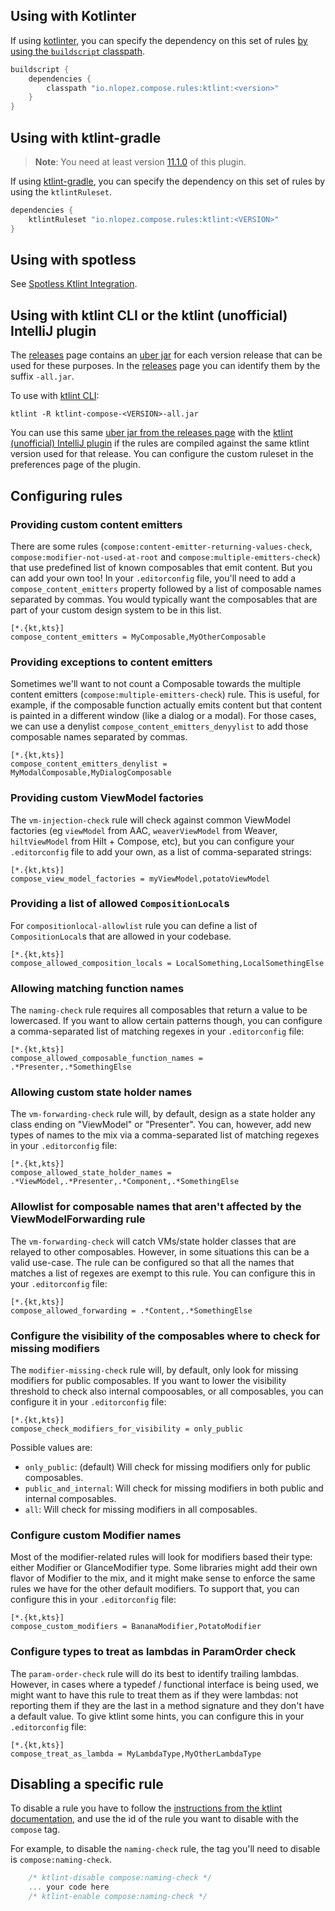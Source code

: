 ## Using with Kotlinter

If using [kotlinter](https://github.com/jeremymailen/kotlinter-gradle), you can specify the dependency on this set of rules [by using the `buildscript` classpath](https://github.com/jeremymailen/kotlinter-gradle#custom-rules).

```groovy
buildscript {
    dependencies {
        classpath "io.nlopez.compose.rules:ktlint:<version>"
    }
}
```

## Using with ktlint-gradle

> **Note**: You need at least version [11.1.0](https://github.com/JLLeitschuh/ktlint-gradle/releases/tag/v11.1.0) of this plugin.

If using [ktlint-gradle](https://github.com/JLLeitschuh/ktlint-gradle), you can specify the dependency on this set of rules by using the `ktlintRuleset`.

```groovy
dependencies {
    ktlintRuleset "io.nlopez.compose.rules:ktlint:<VERSION>"
}
```

## Using with spotless

See [Spotless Ktlint Integration](https://github.com/diffplug/spotless/tree/main/plugin-gradle#ktlint).

## Using with ktlint CLI or the ktlint (unofficial) IntelliJ plugin

The [releases](https://github.com/mrmans0n/compose-rules/releases) page contains an [uber jar](https://stackoverflow.com/questions/11947037/what-is-an-uber-jar) for each version release that can be used for these purposes. In the [releases](https://github.com/mrmans0n/compose-rules/releases/) page you can identify them by the suffix `-all.jar`.

To use with [ktlint CLI](https://ktlint.github.io/#getting-started):
```shell
ktlint -R ktlint-compose-<VERSION>-all.jar
```

You can use this same [uber jar from the releases page](https://github.com/mrmans0n/compose-rules/releases/) with the [ktlint (unofficial) IntelliJ plugin](https://plugins.jetbrains.com/plugin/15057-ktlint-unofficial-) if the rules are compiled against the same ktlint version used for that release. You can configure the custom ruleset in the preferences page of the plugin.

## Configuring rules

### Providing custom content emitters

There are some rules (`compose:content-emitter-returning-values-check`, `compose:modifier-not-used-at-root` and `compose:multiple-emitters-check`) that use predefined list of known composables that emit content. But you can add your own too! In your `.editorconfig` file, you'll need to add a `compose_content_emitters` property followed by a list of composable names separated by commas. You would typically want the composables that are part of your custom design system to be in this list.

```editorconfig
[*.{kt,kts}]
compose_content_emitters = MyComposable,MyOtherComposable
```

### Providing exceptions to content emitters

Sometimes we'll want to not count a Composable towards the multiple content emitters (`compose:multiple-emitters-check`) rule. This is useful, for example, if the composable function actually emits content but that content is painted in a different window (like a dialog or a modal). For those cases, we can use a denylist `compose_content_emitters_denyylist` to add those composable names separated by commas.

```editorconfig
[*.{kt,kts}]
compose_content_emitters_denylist = MyModalComposable,MyDialogComposable
```

### Providing custom ViewModel factories

The `vm-injection-check` rule will check against common ViewModel factories (eg `viewModel` from AAC, `weaverViewModel` from Weaver, `hiltViewModel` from Hilt + Compose, etc), but you can configure your `.editorconfig` file to add your own, as a list of comma-separated strings:

```editorconfig
[*.{kt,kts}]
compose_view_model_factories = myViewModel,potatoViewModel
```

### Providing a list of allowed `CompositionLocal`s

For `compositionlocal-allowlist` rule you can define a list of `CompositionLocal`s that are allowed in your codebase.

```editorconfig
[*.{kt,kts}]
compose_allowed_composition_locals = LocalSomething,LocalSomethingElse
```

### Allowing matching function names

The `naming-check` rule requires all composables that return a value to be lowercased. If you want to allow certain patterns though, you can configure a comma-separated list of matching regexes in your `.editorconfig` file:

```editorconfig
[*.{kt,kts}]
compose_allowed_composable_function_names = .*Presenter,.*SomethingElse
```

### Allowing custom state holder names

The `vm-forwarding-check` rule will, by default, design as a state holder any class ending on "ViewModel" or "Presenter". You can, however, add new types of names to the mix via a comma-separated list of matching regexes in your `.editorconfig` file:

```editorconfig
[*.{kt,kts}]
compose_allowed_state_holder_names = .*ViewModel,.*Presenter,.*Component,.*SomethingElse
```


### Allowlist for composable names that aren't affected by the ViewModelForwarding rule

The `vm-forwarding-check` will catch VMs/state holder classes that are relayed to other composables. However, in some situations this can be a valid use-case. The rule can be configured so that all the names that matches a list of regexes are exempt to this rule. You can configure this in your `.editorconfig` file:

```editorconfig
[*.{kt,kts}]
compose_allowed_forwarding = .*Content,.*SomethingElse
```

### Configure the visibility of the composables where to check for missing modifiers

The `modifier-missing-check` rule will, by default, only look for missing modifiers for public composables. If you want to lower the visibility threshold to check also internal compoosables, or all composables, you can configure it in your `.editorconfig` file:

```editorconfig
[*.{kt,kts}]
compose_check_modifiers_for_visibility = only_public
```

Possible values are:
* `only_public`: (default) Will check for missing modifiers only for public composables.
* `public_and_internal`: Will check for missing modifiers in both public and internal composables.
* `all`: Will check for missing modifiers in all composables.

### Configure custom Modifier names

Most of the modifier-related rules will look for modifiers based their type: either Modifier or GlanceModifier type. Some libraries might add their own flavor of Modifier to the mix, and it might make sense to enforce the same rules we have for the other default modifiers. To support that, you can configure this in your `.editorconfig` file:

```editorconfig
[*.{kt,kts}]
compose_custom_modifiers = BananaModifier,PotatoModifier
```

### Configure types to treat as lambdas in ParamOrder check

The `param-order-check` rule will do its best to identify trailing lambdas. However, in cases where a typedef / functional interface is being used, we might want to have this rule to treat them as if they were lambdas: not reporting them if they are the last in a method signature and they don't have a default value. To give ktlint some hints, you can configure this in your `.editorconfig` file:

```editorconfig
[*.{kt,kts}]
compose_treat_as_lambda = MyLambdaType,MyOtherLambdaType
```

## Disabling a specific rule

To disable a rule you have to follow the [instructions from the ktlint documentation](https://github.com/pinterest/ktlint#how-do-i-suppress-an-errors-for-a-lineblockfile), and use the id of the rule you want to disable with the `compose` tag.

For example, to disable the `naming-check` rule, the tag you'll need to disable is `compose:naming-check`.

```kotlin
    /* ktlint-disable compose:naming-check */
    ... your code here
    /* ktlint-enable compose:naming-check */
```
